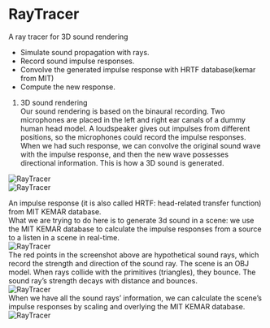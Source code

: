 RayTracer
=========

A ray tracer for 3D sound rendering

* Simulate sound propagation with rays.
* Record sound impulse responses.
* Convolve the generated impulse response with HRTF database(kemar from MIT)
* Compute the new response.

1. 3D sound rendering  
Our sound rendering is based on the binaural recording. Two microphones are placed in the left and right ear canals of a dummy human head model. A loudspeaker gives out impulses from different positions, so the microphones could record the impulse responses. When we had such response, we can convolve the original sound wave with the impulse response, and then the new wave possesses directional information. This is how a 3D sound is generated.

![RayTracer](https://github.com/billhsu/RayTracer/raw/master/doc/pr.png)  
![RayTracer](https://github.com/billhsu/RayTracer/raw/master/doc/fig1.jpg)  

An impulse response (it is also called HRTF: head-related transfer function) from MIT KEMAR database.  
What we are trying to do here is to generate 3d sound in a scene: we use the MIT KEMAR database to calculate the impulse responses from a source to a listen in a scene in real-time.  
![RayTracer](https://github.com/billhsu/RayTracer/raw/master/doc/capture.png)  
The red points in the screenshot above are hypothetical sound rays, which record the strength and direction of the sound ray. The scene is an OBJ model. When rays collide with the primitives (triangles), they bounce. The sound ray’s strength decays with distance and bounces.  
![RayTracer](https://github.com/billhsu/RayTracer/raw/master/doc/results.png)  
When we have all the sound rays’ information, we can calculate the scene’s impulse responses by scaling and overlying the MIT KEMAR database.  
![RayTracer](https://github.com/billhsu/RayTracer/raw/master/doc/new_response.png)  

